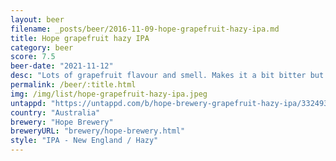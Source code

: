 ```yaml
---
layout: beer
filename: _posts/beer/2016-11-09-hope-grapefruit-hazy-ipa.md
title: Hope grapefruit hazy IPA
category: beer
score: 7.5
beer-date: "2021-11-12"
desc: "Lots of grapefruit flavour and smell. Makes it a bit bitter but still a good IPA"
permalink: /beer/:title.html
img: /img/list/hope-grapefruit-hazy-ipa.jpeg
untappd: "https://untappd.com/b/hope-brewery-grapefruit-hazy-ipa/3324932"
country: "Australia"
brewery: "Hope Brewery"
breweryURL: "brewery/hope-brewery.html"
style: "IPA - New England / Hazy"
---
```

